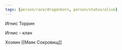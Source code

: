 ```yaml
---
tags: [person/race/dragonborn, person/status/alive]
---
```


Игнис Торрин

Игнис - клан

Хозяин [[Маяк Сокровищ]]
